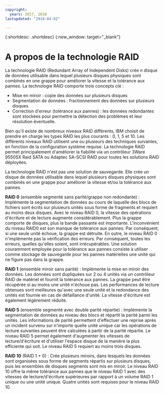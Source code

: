 ```yaml
---
copyright:
  years: 2017, 2018
lastupdated: "2018-04-02"

---
```


{:shortdesc: .shortdesc}
{:new_window: target="_blank"}

# A propos de la technologie RAID

La technologie RAID (Redundant Array of Independent Disks) crée n disque de données utilisable dans lequel plusieurs disques physiques sont combinés en une grappe pour améliorer la vitesse et la tolérance aux pannes. La technologie RAID comporte trois concepts clé : 
* Mise en miroir : copie des données sur plusieurs disques
* Segmentation de données : fractionnement des données sur plusieurs disques
* Correction d'erreur (tolérance aux pannes) : les données redondantes sont stockées pour permettre la détection des problèmes et leur résolution éventuelle.

Bien qu'il existe de nombreux niveaux RAID différents, IBM choisit de prendre en charge les types RAID les plus courants : 0, 1, 5 et 10. Les différents niveaux RAID utilisent une ou plusieurs des techniques suivantes, en fonction de la configuration système requise. La technologie RAID permet principalement d'améliorer la fiabilité via un contrôleur 3Ware 9550SX Raid SATA ou Adaptec SA-SCSI RAID pour toutes les solutions RAID déployées.

La technologie RAID n'est pas une solution de sauvegarde.  Elle crée un disque de données utilisable dans lequel plusieurs disques physiques sont combinés en une grappe pour améliorer la vitesse et/ou la tolérance aux pannes.


**RAID 0** (ensemble segmenté sans parité/grappe non redondante) : Implémente la segmentation de données au cours de laquelle des blocs de fichiers sont écrits sur plusieurs unités sous forme de fragments et requiert au moins deux disques. Avec le niveau RAID 0, la vitesse des opérations d'écriture et de lecture augmente considérablement. Plus la grappe comporte de disques, plus la bande passante est importante. L'inconvénient du niveau RAID0 est son manque de tolérance aux pannes. Par conséquent, si une seule unité échoue, la grappe est détruite. En outre, le niveau RAID 0 n'implémente pas la vérification des erreurs. Par conséquent, toutes les erreurs, quelles qu'elles soient, sont irrécupérables. Une solution couramment employée pour la tolérance aux pannes consiste à utiliser comme stockage de sauvegarde pour les pannes matérielles une unité qui ne figure pas dans la grappe. 

**RAID 1** (ensemble miroir sans parité) : Implémente la mise en miroir des données. Les données sont dupliquées sur 2 ou 4 unités via un contrôleur RAID de matériel et fournit la tolérance aux pannes. La grappe peut être récupérée si au moins une unité n'échoue pas. Les performances de lecture obtenues sont meilleures qu'avec une seule unité et la redondance des unités est fournie en cas de défaillance d'unité. La vitesse d'écriture est également légèrement réduite. 

**RAID 5** (ensemble segmenté avec double parité répartie) : Implémente la segmentation de données au niveau des blocs et répartit la parité parmi les unités. Les informations de parité permettent d'effectuer une reprise après un incident survenu sur n'importe quelle unité unique car les opérations de lecture suivantes peuvent être calculées à partir de la parité répartie. Le niveau RAID 5 permet également d'augmenter les vitesses de lecture/d'écriture et d'utiliser l'espace disque de la manière la plus efficiente qui soit. Le niveau RAID 5 requiert au moins trois disques.

**RAID 10** (RAID 1 + 0) : Crée plusieurs miroirs, dans lesquels les données sont organisées sous forme de segments répartis sur plusieurs disques, puis les ensembles de disques segments sont mis en miroir. Le niveau RAID 10 offre la même tolérance aux pannes que le niveau RAID 1 avec des vitesses de lecture/d'écriture supérieures par rapport à un volume RAID 1 unique ou une unité unique. Quatre unités sont requises pour le niveau RAID 10.
